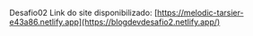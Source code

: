 Desafio02
Link do site disponibilizado: [https://melodic-tarsier-e43a86.netlify.app](https://blogdevdesafio2.netlify.app/)
